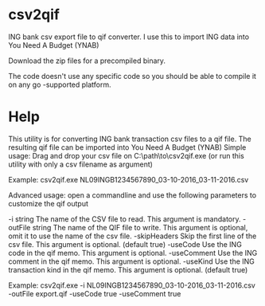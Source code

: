 # csv2qif
ING bank csv export file to qif converter. I use this to import ING data into You Need A Budget (YNAB)

Download the zip files for a precompiled binary.

The code doesn't use any  specific code so you should be able to compile it on any  go -supported platform.

Help
====

This utility is for converting ING bank transaction csv files to a qif file.
The resulting qif file can be imported into You Need A Budget (YNAB)
Simple usage: Drag and drop your csv file on C:\path\to\csv2qif.exe (or run this utility with only a csv filename as argument)

Example: csv2qif.exe NL09INGB1234567890_03-10-2016_03-11-2016.csv

Advanced usage: open a commandline and use the following parameters to customize the qif output

  -i string
    	The name of the CSV file to read.
	This argument is mandatory.
  -outFile string
    	The name of the QIF file to write.
	This argument is optional, omit it to use the name of the csv file.
  -skipHeaders
    	Skip the first line of the csv file.
	This argument is optional. (default true)
  -useCode
    	Use the ING code in the qif memo.
	This argument is optional.
  -useComment
    	Use the ING comment in the qif memo.
	This argument is optional.
  -useKind
    	Use the ING transaction kind in the qif memo.
	This argument is optional. (default true)

Example: csv2qif.exe -i NL09INGB1234567890_03-10-2016_03-11-2016.csv -outFile export.qif -useCode true -useComment true


